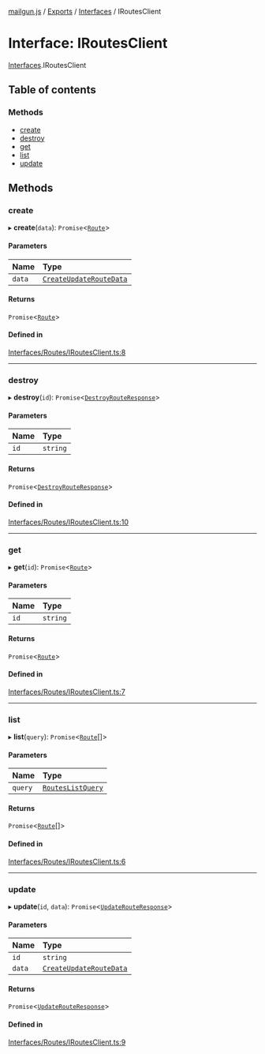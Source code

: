 [mailgun.js](../README.md) / [Exports](../modules.md) / [Interfaces](../modules/Interfaces.md) / IRoutesClient

# Interface: IRoutesClient

[Interfaces](../modules/Interfaces.md).IRoutesClient

## Table of contents

### Methods

- [create](Interfaces.IRoutesClient.md#create)
- [destroy](Interfaces.IRoutesClient.md#destroy)
- [get](Interfaces.IRoutesClient.md#get)
- [list](Interfaces.IRoutesClient.md#list)
- [update](Interfaces.IRoutesClient.md#update)

## Methods

### create

▸ **create**(`data`): `Promise`<[`Route`](../modules.md#route)\>

#### Parameters

| Name | Type |
| :------ | :------ |
| `data` | [`CreateUpdateRouteData`](../modules.md#createupdateroutedata) |

#### Returns

`Promise`<[`Route`](../modules.md#route)\>

#### Defined in

[Interfaces/Routes/IRoutesClient.ts:8](https://github.com/mailgun/mailgun.js/blob/9c77dbb/lib/Interfaces/Routes/IRoutesClient.ts#L8)

___

### destroy

▸ **destroy**(`id`): `Promise`<[`DestroyRouteResponse`](../modules.md#destroyrouteresponse)\>

#### Parameters

| Name | Type |
| :------ | :------ |
| `id` | `string` |

#### Returns

`Promise`<[`DestroyRouteResponse`](../modules.md#destroyrouteresponse)\>

#### Defined in

[Interfaces/Routes/IRoutesClient.ts:10](https://github.com/mailgun/mailgun.js/blob/9c77dbb/lib/Interfaces/Routes/IRoutesClient.ts#L10)

___

### get

▸ **get**(`id`): `Promise`<[`Route`](../modules.md#route)\>

#### Parameters

| Name | Type |
| :------ | :------ |
| `id` | `string` |

#### Returns

`Promise`<[`Route`](../modules.md#route)\>

#### Defined in

[Interfaces/Routes/IRoutesClient.ts:7](https://github.com/mailgun/mailgun.js/blob/9c77dbb/lib/Interfaces/Routes/IRoutesClient.ts#L7)

___

### list

▸ **list**(`query`): `Promise`<[`Route`](../modules.md#route)[]\>

#### Parameters

| Name | Type |
| :------ | :------ |
| `query` | [`RoutesListQuery`](../modules.md#routeslistquery) |

#### Returns

`Promise`<[`Route`](../modules.md#route)[]\>

#### Defined in

[Interfaces/Routes/IRoutesClient.ts:6](https://github.com/mailgun/mailgun.js/blob/9c77dbb/lib/Interfaces/Routes/IRoutesClient.ts#L6)

___

### update

▸ **update**(`id`, `data`): `Promise`<[`UpdateRouteResponse`](../modules.md#updaterouteresponse)\>

#### Parameters

| Name | Type |
| :------ | :------ |
| `id` | `string` |
| `data` | [`CreateUpdateRouteData`](../modules.md#createupdateroutedata) |

#### Returns

`Promise`<[`UpdateRouteResponse`](../modules.md#updaterouteresponse)\>

#### Defined in

[Interfaces/Routes/IRoutesClient.ts:9](https://github.com/mailgun/mailgun.js/blob/9c77dbb/lib/Interfaces/Routes/IRoutesClient.ts#L9)
